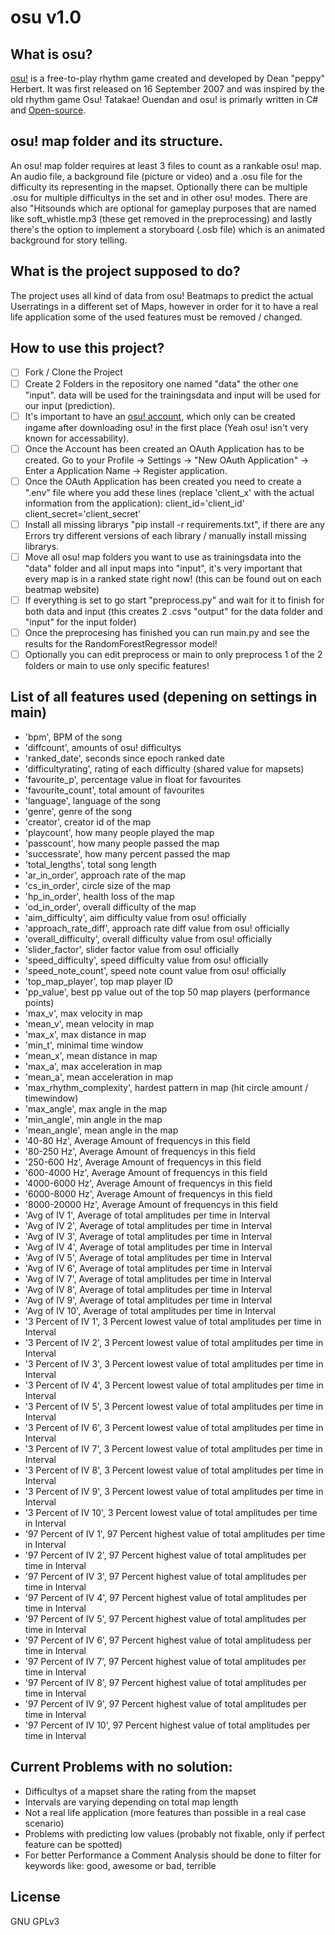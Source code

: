 # osu v1.0



## What is osu?

[osu!](https://osu.ppy.sh/home) is a free-to-play rhythm game created and developed by Dean "peppy" Herbert. It was first released on 16 September 2007 and was inspired by the old rhythm game Osu! Tatakae! Ouendan and osu! is primarly written in C# and [Open-source](https://github.com/ppy/osu).

## osu! map folder and its structure.

An osu! map folder requires at least 3 files to count as a rankable osu! map.
An audio file, a background file (picture or video) and a .osu file for the difficulty its representing in the mapset.
Optionally there can be multiple .osu for multiple difficultys in the set and in other osu! modes. There are also "Hitsounds which are optional for gameplay purposes that are named like soft_whistle.mp3 (these get removed in the preprocessing) and lastly there's the option to implement a storyboard (.osb file) which is an animated background for story telling.

## What is the project supposed to do?

The project uses all kind of data from osu! Beatmaps to predict the actual Userratings in a different set of Maps, however in order for it to have a real life application some of the used features must be removed / changed.

## How to use this project?

- [ ] Fork / Clone the Project
- [ ] Create 2 Folders in the repository one named "data" the other one "input". data will be used for the trainingsdata and input will be used for our input (prediction).
- [ ] It's important to have an [osu! account](https://osu.ppy.sh/home/download), which only can be created ingame after downloading osu! in the first place (Yeah osu! isn't very known for accessability).
- [ ] Once the Account has been created an OAuth Application has to be created. Go to your Profile -> Settings -> "New OAuth Application" -> Enter a Application Name -> Register application.
- [ ] Once the OAuth Application has been created you need to create a ".env" file where you add these lines (replace 'client_x' with the actual information from the application):
client_id='client_id'
client_secret='client_secret'
- [ ] Install all missing librarys "pip install -r requirements.txt", if there are any Errors try different versions of each library / manually install missing librarys.
- [ ] Move all osu! map folders you want to use as trainingsdata into the "data" folder and all input maps into "input", it's very important that every map is in a ranked state right now! (this can be found out on each beatmap website)
- [ ] If everything is set to go start "preprocess.py" and wait for it to finish for both data and input (this creates 2 .csvs "output" for the data folder and "input" for the input folder)
- [ ] Once the preprocesing has finished you can run main.py and see the results for the RandomForestRegressor model!
- [ ] Optionally you can edit preprocess or main to only preprocess 1 of the 2 folders or main to use only specific features!

## List of all features used (depening on settings in main)
- 'bpm', BPM of the song
- 'diffcount', amounts of osu! difficultys
- 'ranked_date', seconds since epoch ranked date
- 'difficultyrating', rating of each difficulty (shared value for mapsets)
- 'favourite_p', percentage value in float for favourites
- 'favourite_count', total amount of favourites
- 'language', language of the song
- 'genre', genre of the song
- 'creator', creator id of the map
- 'playcount', how many people played the map
- 'passcount', how many people passed the map
- 'successrate', how many percent passed the map
- 'total_lengths', total song length
- 'ar_in_order', approach rate of the map
- 'cs_in_order', circle size of the map
- 'hp_in_order', health loss of the map
- 'od_in_order', overall difficulty of the map
- 'aim_difficulty', aim difficulty value from osu! officially
- 'approach_rate_diff', approach rate diff value from osu! officially
- 'overall_difficulty', overall difficulty value from osu! officially 
- 'slider_factor', slider factor value from osu! officially
- 'speed_difficulty', speed difficulty value from osu! officially
- 'speed_note_count', speed note count value from osu! officially
- 'top_map_player', top map player ID
- 'pp_value', best pp value out of the top 50 map players (performance points)
- 'max_v', max velocity in map
- 'mean_v', mean velocity in map
- 'max_x', max distance in map
- 'min_t', minimal time window
- 'mean_x', mean distance in map
- 'max_a', max acceleration in map
- 'mean_a', mean acceleration in map
- 'max_rhythm_complexity', hardest pattern in map (hit circle amount / timewindow)
- 'max_angle', max angle in the map
- 'min_angle', min angle in the map
- 'mean_angle', mean angle in the map
- '40-80 Hz', Average Amount of frequencys in this field
- '80-250 Hz', Average Amount of frequencys in this field
- '250-600 Hz', Average Amount of frequencys in this field
- '600-4000 Hz', Average Amount of frequencys in this field
- '4000-6000 Hz', Average Amount of frequencys in this field
- '6000-8000 Hz', Average Amount of frequencys in this field
- '8000-20000 Hz', Average Amount of frequencys in this field 
- 'Avg of IV 1', Average of total amplitudes per time in Interval
- 'Avg of IV 2', Average of total amplitudes per time in Interval
- 'Avg of IV 3', Average of total amplitudes per time in Interval
- 'Avg of IV 4', Average of total amplitudes per time in Interval
- 'Avg of IV 5', Average of total amplitudes per time in Interval
- 'Avg of IV 6', Average of total amplitudes per time in Interval
- 'Avg of IV 7', Average of total amplitudes per time in Interval
- 'Avg of IV 8', Average of total amplitudes per time in Interval
- 'Avg of IV 9', Average of total amplitudes per time in Interval
- 'Avg of IV 10', Average of total amplitudes per time in Interval
- '3 Percent of IV 1', 3 Percent lowest value of total amplitudes per time in Interval
- '3 Percent of IV 2', 3 Percent lowest value of total amplitudes per time in Interval
- '3 Percent of IV 3', 3 Percent lowest value of total amplitudes per time in Interval
- '3 Percent of IV 4', 3 Percent lowest value of total amplitudes per time in Interval
- '3 Percent of IV 5', 3 Percent lowest value of total amplitudes per time in Interval
- '3 Percent of IV 6', 3 Percent lowest value of total amplitudes per time in Interval
- '3 Percent of IV 7', 3 Percent lowest value of total amplitudes per time in Interval
- '3 Percent of IV 8', 3 Percent lowest value of total amplitudes per time in Interval
- '3 Percent of IV 9', 3 Percent lowest value of total amplitudes per time in Interval
- '3 Percent of IV 10', 3 Percent lowest value of total amplitudes per time in Interval
- '97 Percent of IV 1', 97 Percent highest value of total amplitudes per time in Interval
- '97 Percent of IV 2', 97 Percent highest value of total amplitudes per time in Interval
- '97 Percent of IV 3', 97 Percent highest value of total amplitudes per time in Interval
- '97 Percent of IV 4', 97 Percent highest value of total amplitudes per time in Interval
- '97 Percent of IV 5', 97 Percent highest value of total amplitudes per time in Interval
- '97 Percent of IV 6', 97 Percent highest value of total amplitudess per time in Interval
- '97 Percent of IV 7', 97 Percent highest value of total amplitudes per time in Interval
- '97 Percent of IV 8', 97 Percent highest value of total amplitudes per time in Interval
- '97 Percent of IV 9', 97 Percent highest value of total amplitudes per time in Interval
- '97 Percent of IV 10', 97 Percent highest value of total amplitudes per time in Interval

## Current Problems with no solution:

- Difficultys of a mapset share the rating from the mapset
- Intervals are varying depending on total map length
- Not a real life application (more features than possible in a real case scenario)
- Problems with predicting low values (probably not fixable, only if perfect feature can be spotted)
- For better Performance a Comment Analysis should be done to filter for keywords like: good, awesome or bad, terrible

## License

GNU GPLv3
